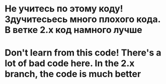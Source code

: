 # Не учитесь по этому коду! Здучитесьесь много плохого кода. В ветке 2.x код намного лучше
#  Don't learn from this code! There's a lot of bad code here. In the 2.x branch, the code is much better
